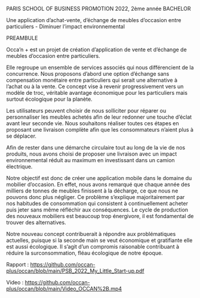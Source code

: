 PARIS SCHOOL OF BUSINESS
PROMOTION 2022, 2ème année BACHELOR


Une application d’achat-vente, d’échange de meubles d’occasion
entre particuliers - Diminuer l’impact environnemental


PREAMBULE

Occa’n + est un projet de création d’application de vente et d’échange de meubles d’occasion entre particuliers. 

Elle regroupe un ensemble de services associés qui nous différencient de la concurrence. Nous proposons d’abord une option d’échange sans compensation monétaire entre particuliers qui serait une alternative à l’achat ou à la vente. Ce concept vise à revenir progressivement vers un modèle de troc, véritable avantage économique pour les particuliers mais surtout écologique pour la planète. 

Les utilisateurs peuvent choisir de nous solliciter pour réparer ou personnaliser les meubles achetés afin de leur redonner une touche d’éclat avant leur seconde vie. Nous souhaitons réaliser toutes ces étapes en proposant une livraison complète afin que les consommateurs n’aient plus à se déplacer.

Afin de rester dans une démarche circulaire tout au long de la vie de nos produits, nous avons choisi de proposer une livraison avec un impact environnemental réduit au maximum en investissant dans un camion électrique.

Notre objectif est donc de créer une application mobile dans le domaine du mobilier d’occasion. En effet, nous avons remarqué que chaque année des milliers de tonnes de meubles finissent à la décharge, ce que nous ne pouvons donc plus négliger. Ce problème s’explique majoritairement par nos habitudes de consommation qui consistent à continuellement acheter puis jeter sans même réfléchir aux conséquences. Le cycle de production des nouveaux mobiliers est beaucoup trop énergivore, il est fondamental de trouver des alternatives.

Notre nouveau concept contribuerait à répondre aux problématiques actuelles, puisque si la seconde main se veut économique et gratifiante elle est aussi écologique. Il s’agit d’un compromis raisonable contribuant à réduire la surconsommation, fléau écologique de notre époque.


Rapport : https://github.com/occan-plus/occan/blob/main/PSB_2022_My_Little_Start-up.pdf

Video   : https://github.com/occan-plus/occan/blob/main/Video_OCCAN%2B.mp4
